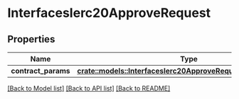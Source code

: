 # InterfacesIerc20ApproveRequest

## Properties

Name | Type | Description | Notes
------------ | ------------- | ------------- | -------------
**contract_params** | [**crate::models::InterfacesIerc20ApproveRequestContractParams**](interfaces_IERC20_approve_request_contractParams.md) |  | 

[[Back to Model list]](../README.md#documentation-for-models) [[Back to API list]](../README.md#documentation-for-api-endpoints) [[Back to README]](../README.md)



